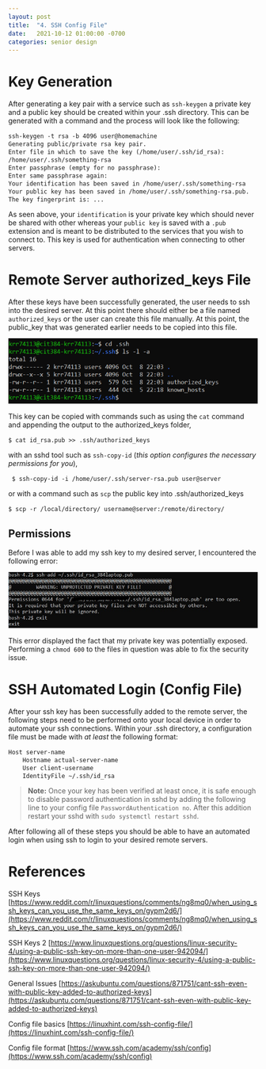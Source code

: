 ```yaml
---
layout: post
title:  "4. SSH Config File"
date:   2021-10-12 01:00:00 -0700
categories: senior design
---
```

<html><head><link rel="stylesheet" type="text/css" href="/../style2.css"></head></html>

# Key Generation

After generating a key pair with a service such as `ssh-keygen` a private key and a public key should be created within your .ssh directory. This can be generated with a command and the process will look like the following:
```
ssh-keygen -t rsa -b 4096 user@homemachine
Generating public/private rsa key pair.
Enter file in which to save the key (/home/user/.ssh/id_rsa):  /home/user/.ssh/something-rsa
Enter passphrase (empty for no passphrase): 
Enter same passphrase again: 
Your identification has been saved in /home/user/.ssh/something-rsa
Your public key has been saved in /home/user/.ssh/something-rsa.pub.
The key fingerprint is: ...
```

As seen above, your `identification` is your private key which should never be shared with other whereas your `public key` is saved with a `.pub` extension and is meant to be distributed to the services that you wish to connect to. This key is used for authentication when connecting to other servers.

# Remote Server authorized_keys File

After these keys have been successfully generated, the user needs to ssh into the desired server. At this point there should either be a file named `authorized_keys` or the user can create this file manually. At this point, the public_key that was generated earlier needs to be copied into this file. 

![server-ssh-directory](/images/server-ssh-directory.png)

This key can be copied with commands such as using the `cat` command and appending the output to the authorized_keys folder,
```
$ cat id_rsa.pub >> .ssh/authorized_keys
```
with an sshd tool such as `ssh-copy-id` (*this option configures the necessary permissions for you*), 
```
 $ ssh-copy-id -i /home/user/.ssh/server-rsa.pub user@server
```
or with a command such as `scp` the public key into .ssh/authorized_keys
```
$ scp -r /local/directory/ username@server:/remote/directory/
```
## Permissions

Before I was able to add my ssh key to my desired server, I encountered the following error: 

![wrong key permissions](/images/wrong-key-permissions.jpg)

This error displayed the fact that my private key was potentially exposed. Performing a `chmod 600` to the files in question was able to fix the security issue.

# SSH Automated Login (Config File)

After your ssh key has been successfully added to the remote server, the following steps need to be performed onto your local device in order to automate your ssh connections. Within your .ssh directory, a configuration file must be made with *at least* the following format:
```
Host server-name
    Hostname actual-server-name
    User client-username
    IdentityFile ~/.ssh/id_rsa
```
> **Note:** Once your key has been verified at least once, it is safe enough to disable password authentication in sshd by adding the following line to your config file `PasswordAuthentication no`. After this addition restart your sshd with `sudo systemctl restart sshd`.

After following all of these steps you should be able to have an automated login when using ssh to login to your desired remote servers.

# References

SSH Keys [https://www.reddit.com/r/linuxquestions/comments/ng8mq0/when_using_ssh_keys_can_you_use_the_same_keys_on/gypm2d6/](https://www.reddit.com/r/linuxquestions/comments/ng8mq0/when_using_ssh_keys_can_you_use_the_same_keys_on/gypm2d6/)

SSH Keys 2 [https://www.linuxquestions.org/questions/linux-security-4/using-a-public-ssh-key-on-more-than-one-user-942094/](https://www.linuxquestions.org/questions/linux-security-4/using-a-public-ssh-key-on-more-than-one-user-942094/)

General Issues [https://askubuntu.com/questions/871751/cant-ssh-even-with-public-key-added-to-authorized-keys](https://askubuntu.com/questions/871751/cant-ssh-even-with-public-key-added-to-authorized-keys)

Config file basics [https://linuxhint.com/ssh-config-file/](https://linuxhint.com/ssh-config-file/)

Config file format [https://www.ssh.com/academy/ssh/config](https://www.ssh.com/academy/ssh/config)